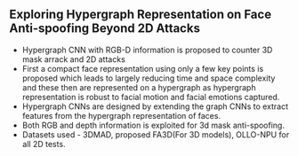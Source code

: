 ## Exploring Hypergraph Representation on Face Anti-spoofing Beyond 2D Attacks

- Hypergraph CNN with RGB-D information is proposed to counter 3D mask arrack and 2D attacks
- First a compact face representation using only a few key points is proposed which leads to largely reducing time and space complexity and these then are represented on a hypergraph as hypergraph representation is robust to facial motion and facial emotions captured.
- Hypergraph CNNs are designed by extending  the graph CNNs to extract features from the hypergraph representation of faces.
- Both RGB and depth information is exploited for 3d mask anti-spoofing.
- Datasets used - 3DMAD, proposed FA3D(For 3D models), OLLO-NPU for all 2D tests.
